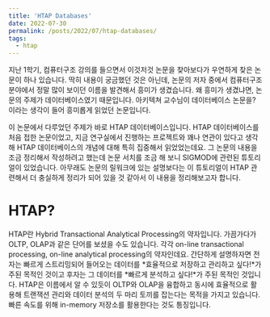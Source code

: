 ```yaml
---
title: 'HTAP Databases'
date: 2022-07-30
permalink: /posts/2022/07/htap-databases/
tags:
  - htap
---
```


지난 1학기, 컴퓨터구조 강의를 들으면서 이것저것 논문을 찾아보다가 우연하게 찾은 논문이 하나 있습니다. 
딱히 내용이 궁금했던 것은 아닌데, 논문의 저자 중에서 컴퓨터구조 분야에서 정말 많이 보이던 이름을 발견해서 흥미가 생겼습니다. 
왜 흥미가 생겼냐면, 논문의 주제가 데이터베이스였기 때문입니다. 
아키텍쳐 교수님이 데이터베이스 논문을? 이라는 생각이 들어 흥미롭게 읽었던 논문입니다. 

이 논문에서 다루었던 주제가 바로 HTAP 데이터베이스입니다. 
HTAP 데이터베이스를 처음 접한 논문이었고, 지금 연구실에서 진행하는 프로젝트와 꽤나 연관이 있다고 생각해 HTAP 데이터베이스의 개념에 대해 특히 집중해서 읽었었는데요. 
그 논문의 내용을 조금 정리해서 작성하려고 했는데 논문 서치를 조금 해 보니 SIGMOD에 관련된 튜토리얼이 있었습니다. 
아무래도 논문의 릴워크에 있는 설명보다는 이 튜토리얼이 HTAP 관련해서 더 충실하게 정리가 되어 있을 것 같아서 이 내용을 정리해보고자 합니다. 

# HTAP?

HTAP란 Hybrid Transactional Analytical Processing의 약자입니다. 
가끔가다가 OLTP, OLAP과 같은 단어를 보셨을 수도 있습니다. 
각각 on-line transactional processing, on-line analytical processing의 약자인데요. 
간단하게 설명하자면 전자는 빠르게 스트리밍되어 들어오는 데이터를 *효율적으로 저장하고 관리하고 싶다!*가 주된 목적인 것이고 후자는 그 데이터를 *빠르게 분석하고 싶다!*가 주된 목적인 것입니다. 
HTAP은 이름에서 알 수 있듯이 OLTP와 OLAP을 융합하고 동시에 효율적으로 활용해 트랜잭션 관리와 데이터 분석의 두 마리 토끼를 잡는다는 목적을 가지고 있습니다. 
빠른 속도를 위해 in-memory 저장소를 활용한다는 것도 틍징입니다. 

